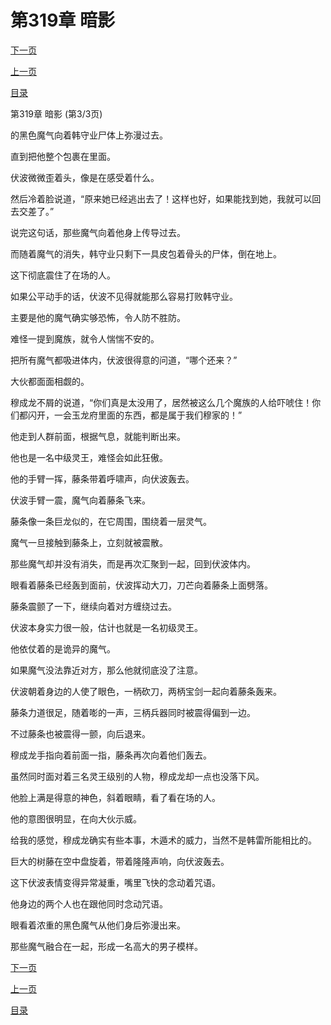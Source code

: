 <h1>第319章   暗影</h1>
            <div><p><a href="./957_%E7%AC%AC320%E7%AB%A0_%E9%AD%94%E7%9A%87.md">下一页</a></p><p><a href="./955_%E7%AC%AC319%E7%AB%A0_%E6%9A%97%E5%BD%B1.md">上一页</a></p><p><a href="../">目录</a></p></div>
            <div><p>第319章   暗影 (第3/3页)</p><p>的黑色魔气向着韩守业尸体上弥漫过去。</p><p>直到把他整个包裹在里面。</p><p>伏波微微歪着头，像是在感受着什么。</p><p>然后冷着脸说道，“原来她已经逃出去了！这样也好，如果能找到她，我就可以回去交差了。”</p><p>说完这句话，那些魔气向着他身上传导过去。</p><p>而随着魔气的消失，韩守业只剩下一具皮包着骨头的尸体，倒在地上。</p><p>这下彻底震住了在场的人。</p><p>如果公平动手的话，伏波不见得就能那么容易打败韩守业。</p><p>主要是他的魔气确实够恐怖，令人防不胜防。</p><p>难怪一提到魔族，就令人惴惴不安的。</p><p>把所有魔气都吸进体内，伏波很得意的问道，“哪个还来？”</p><p>大伙都面面相觑的。</p><p>穆成龙不屑的说道，“你们真是太没用了，居然被这么几个魔族的人给吓唬住！你们都闪开，一会玉龙府里面的东西，都是属于我们穆家的！”</p><p>他走到人群前面，根据气息，就能判断出来。</p><p>他也是一名中级灵王，难怪会如此狂傲。</p><p>他的手臂一挥，藤条带着呼啸声，向伏波轰去。</p><p>伏波手臂一震，魔气向着藤条飞来。</p><p>藤条像一条巨龙似的，在它周围，围绕着一层灵气。</p><p>魔气一旦接触到藤条上，立刻就被震散。</p><p>那些魔气却并没有消失，而是再次汇聚到一起，回到伏波体内。</p><p>眼看着藤条已经轰到面前，伏波挥动大刀，刀芒向着藤条上面劈落。</p><p>藤条震颤了一下，继续向着对方缠绕过去。</p><p>伏波本身实力很一般，估计也就是一名初级灵王。</p><p>他依仗着的是诡异的魔气。</p><p>如果魔气没法靠近对方，那么他就彻底没了注意。</p><p>伏波朝着身边的人使了眼色，一柄砍刀，两柄宝剑一起向着藤条轰来。</p><p>藤条力道很足，随着嘭的一声，三柄兵器同时被震得偏到一边。</p><p>不过藤条也被震得一颤，向后退来。</p><p>穆成龙手指向着前面一指，藤条再次向着他们轰去。</p><p>虽然同时面对着三名灵王级别的人物，穆成龙却一点也没落下风。</p><p>他脸上满是得意的神色，斜着眼睛，看了看在场的人。</p><p>他的意图很明显，在向大伙示威。</p><p>给我的感觉，穆成龙确实有些本事，木遁术的威力，当然不是韩雷所能相比的。</p><p>巨大的树藤在空中盘旋着，带着隆隆声响，向伏波轰去。</p><p>这下伏波表情变得异常凝重，嘴里飞快的念动着咒语。</p><p>他身边的两个人也在跟他同时念动咒语。</p><p>眼看着浓重的黑色魔气从他们身后弥漫出来。</p><p>那些魔气融合在一起，形成一名高大的男子模样。</p></div>
            <div><p><a href="./957_%E7%AC%AC320%E7%AB%A0_%E9%AD%94%E7%9A%87.md">下一页</a></p><p><a href="./955_%E7%AC%AC319%E7%AB%A0_%E6%9A%97%E5%BD%B1.md">上一页</a></p><p><a href="../">目录</a></p></div>
